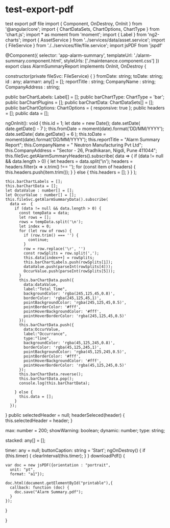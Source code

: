# test-export-pdf
test export pdf file
import { Component, OnDestroy, OnInit } from '@angular/core';
import { ChartDataSets, ChartOptions, ChartType } from 'chart.js';
import * as moment from 'moment';
import { Label } from 'ng2-charts';
import { AssetService } from '../services/data/asset.service';
import { FileService } from './../services/file/file.service';
import jsPDF from 'jspdf'

@Component({
  selector: 'app-alarm-summary',
  templateUrl: './alarm-summary.component.html',
  styleUrls: ['./maintenance.component.css']
})
export class AlarmSummaryReport implements OnInit, OnDestroy {

  constructor(private fileSvc: FileService) { 
  }
  fromDate: string;
  toDate: string;
  id : any;
  alarmarr: any[] = [];
  reportTitle : string;
  CompanyName : string;
  CompanyAddress : string;

  public barChartLabels: Label[] = [];
  public barChartType: ChartType = 'bar';
  public barChartPlugins = [];
  public barChartData: ChartDataSets[] = [];
  public barChartOptions: ChartOptions = {
    responsive: true
  };
  public headers = [];
  public data = [];

  ngOnInit(): void {
    this.id = 1;
    let date = new Date();
    date.setDate( date.getDate() - 7 );
    this.fromDate = moment(date).format('DD/MM/YYYY');
    date.setDate( date.getDate() + 6 );
    this.toDate = moment(date).format('DD/MM/YYYY');
    this.reportTitle = "Alarm Summary Report";
    this.CompanyName = " Neutron Manufacturing Pvt Ltd";
    this.CompanyAddress = "Sector - 26, Pradhikaran, Nigdi, Pune 411044";
    this.fileSvc.getAlarmSummaryHeaders().subscribe(
      data =>  {
        if (data != null && data.length > 0) {
          let headers = data.split('\n');
          headers = headers.filter(x => x.trim() !== '');
          for (const item of headers) {
            this.headers.push(item.trim());
          }
        } else {
          this.headers = [];
        }
      }
    );

    this.barChartLabels = [];
    this.barChartData = [];
    let dataValue : number[] = [];
    let OccurValue : number[] = [];
    this.fileSvc.getAlarmSummaryData().subscribe(
      data =>  {
        if (data != null && data.length > 0) {
          const tempData = data;
          let rows = [];
          rows = tempData.split('\n');
          let index = 0;
          for (let row of rows) {
            if (row.trim() === '') {
              continue;
            }
            row = row.replace('\r', '')
            const rowSplits = row.split(',');
            this.data[index++] = rowSplits;
            this.barChartLabels.push(rowSplits[1]); 
            dataValue.push(parseInt(rowSplits[4])); 
            OccurValue.push(parseInt(rowSplits[5])); 
          }
          this.barChartData.push({
            data:dataValue,
            label:"Total Time",
            backgroundColor: 'rgba(245,125,45,0.8)',
            borderColor: 'rgba(245,125,45,1)',
            pointBackgroundColor: 'rgba(245,125,45,0.5)',
            pointBorderColor: '#fff',
            pointHoverBackgroundColor: '#fff',
            pointHoverBorderColor: 'rgba(245,125,45,0.5)'
          });
          this.barChartData.push({
            data:OccurValue,
            label:"Occurrance",
            type:"line",
            backgroundColor: 'rgba(45,125,245,0.8)',
            borderColor: 'rgba(45,125,245,1)',
            pointBackgroundColor: 'rgba(45,125,245,0.5)',
            pointBorderColor: '#fff',
            pointHoverBackgroundColor: '#fff',
            pointHoverBorderColor: 'rgba(45,125,245,0.5)'
          });
          this.barChartData.reverse();
          this.barChartData.pop();
          console.log(this.barChartData);
        
        } else {
          this.data = [];
        }
      });
    
  }
  public selectedHeader = null;
  headerSeleced(header) {
    this.selectedHeader = header;
  }

  max: number = 200;
  showWarning: boolean;
  dynamic: number;
  type: string;

  stacked: any[] = [];

  timer: any = null;
  buttonCaption: string = 'Start';
  ngOnDestroy() {
    if (this.timer) {
      clearInterval(this.timer);
    }
  }
  downloadPdf() {

    var doc = new jsPDF({orientation : "portrait",
      unit: "pt",
      format: "a1"});
    
    doc.html(document.getElementById("printable"),{
      callback: function (doc) {
        doc.save("Alarm Summary.pdf");
      }
    });
  }

}
